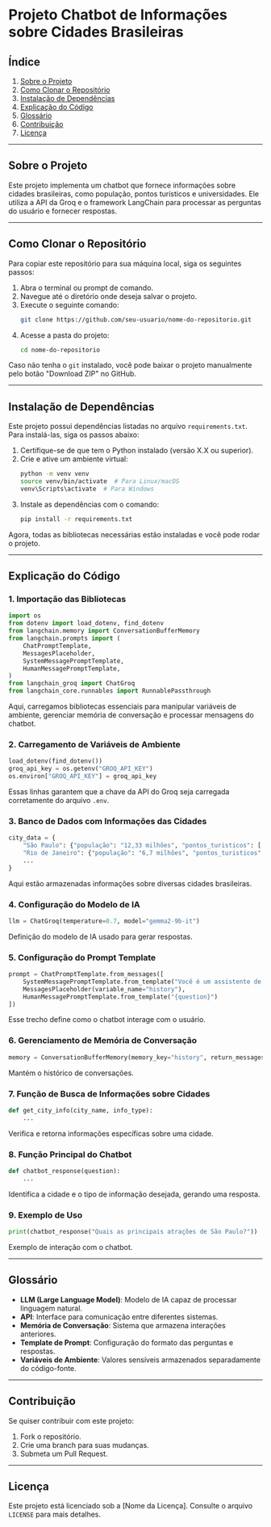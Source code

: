 # Projeto Chatbot de Informações sobre Cidades Brasileiras

## Índice
1. [Sobre o Projeto](#sobre-o-projeto)
2. [Como Clonar o Repositório](#como-clonar-o-repositorio)
3. [Instalação de Dependências](#instalacao-de-dependencias)
4. [Explicação do Código](#explicacao-do-codigo)
5. [Glossário](#glossario)
6. [Contribuição](#contribuicao)
7. [Licença](#licenca)

---

## Sobre o Projeto

Este projeto implementa um chatbot que fornece informações sobre cidades brasileiras, como população, pontos turísticos e universidades. Ele utiliza a API da Groq e o framework LangChain para processar as perguntas do usuário e fornecer respostas.

---

## Como Clonar o Repositório

Para copiar este repositório para sua máquina local, siga os seguintes passos:

1. Abra o terminal ou prompt de comando.
2. Navegue até o diretório onde deseja salvar o projeto.
3. Execute o seguinte comando:
   ```bash
   git clone https://github.com/seu-usuario/nome-do-repositorio.git
   ```
4. Acesse a pasta do projeto:
   ```bash
   cd nome-do-repositorio
   ```

Caso não tenha o `git` instalado, você pode baixar o projeto manualmente pelo botão "Download ZIP" no GitHub.

---

## Instalação de Dependências

Este projeto possui dependências listadas no arquivo `requirements.txt`. Para instalá-las, siga os passos abaixo:

1. Certifique-se de que tem o Python instalado (versão X.X ou superior).
2. Crie e ative um ambiente virtual:
   ```bash
   python -m venv venv
   source venv/bin/activate  # Para Linux/macOS
   venv\Scripts\activate  # Para Windows
   ```
3. Instale as dependências com o comando:
   ```bash
   pip install -r requirements.txt
   ```

Agora, todas as bibliotecas necessárias estão instaladas e você pode rodar o projeto.

---

## Explicação do Código

### 1. Importação das Bibliotecas

```python
import os
from dotenv import load_dotenv, find_dotenv
from langchain.memory import ConversationBufferMemory
from langchain.prompts import (
    ChatPromptTemplate,
    MessagesPlaceholder,
    SystemMessagePromptTemplate,
    HumanMessagePromptTemplate,
)
from langchain_groq import ChatGroq
from langchain_core.runnables import RunnablePassthrough
```

Aqui, carregamos bibliotecas essenciais para manipular variáveis de ambiente, gerenciar memória de conversação e processar mensagens do chatbot.

### 2. Carregamento de Variáveis de Ambiente

```python
load_dotenv(find_dotenv())
groq_api_key = os.getenv("GROQ_API_KEY")
os.environ["GROQ_API_KEY"] = groq_api_key
```

Essas linhas garantem que a chave da API do Groq seja carregada corretamente do arquivo `.env`.

### 3. Banco de Dados com Informações das Cidades

```python
city_data = {
    "São Paulo": {"população": "12,33 milhões", "pontos_turisticos": [...], "universidade": "USP"},
    "Rio de Janeiro": {"população": "6,7 milhões", "pontos_turisticos": [...], "universidade": "UFRJ"},
    ...
}
```

Aqui estão armazenadas informações sobre diversas cidades brasileiras.

### 4. Configuração do Modelo de IA

```python
llm = ChatGroq(temperature=0.7, model="gemma2-9b-it")
```

Definição do modelo de IA usado para gerar respostas.

### 5. Configuração do Prompt Template

```python
prompt = ChatPromptTemplate.from_messages([
    SystemMessagePromptTemplate.from_template("Você é um assistente de IA..."),
    MessagesPlaceholder(variable_name="history"),
    HumanMessagePromptTemplate.from_template("{question}")
])
```

Esse trecho define como o chatbot interage com o usuário.

### 6. Gerenciamento de Memória de Conversação

```python
memory = ConversationBufferMemory(memory_key="history", return_messages=True)
```

Mantém o histórico de conversações.

### 7. Função de Busca de Informações sobre Cidades

```python
def get_city_info(city_name, info_type):
    ...
```

Verifica e retorna informações específicas sobre uma cidade.

### 8. Função Principal do Chatbot

```python
def chatbot_response(question):
    ...
```

Identifica a cidade e o tipo de informação desejada, gerando uma resposta.

### 9. Exemplo de Uso

```python
print(chatbot_response("Quais as principais atrações de São Paulo?"))
```

Exemplo de interação com o chatbot.

---

## Glossário

- **LLM (Large Language Model)**: Modelo de IA capaz de processar linguagem natural.
- **API**: Interface para comunicação entre diferentes sistemas.
- **Memória de Conversação**: Sistema que armazena interações anteriores.
- **Template de Prompt**: Configuração do formato das perguntas e respostas.
- **Variáveis de Ambiente**: Valores sensíveis armazenados separadamente do código-fonte.

---

## Contribuição

Se quiser contribuir com este projeto:

1. Fork o repositório.
2. Crie uma branch para suas mudanças.
3. Submeta um Pull Request.

---

## Licença

Este projeto está licenciado sob a [Nome da Licença]. Consulte o arquivo `LICENSE` para mais detalhes.

